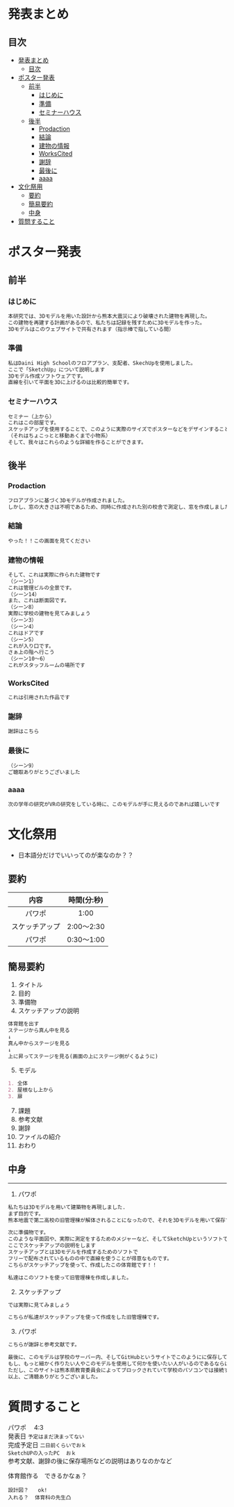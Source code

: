 # 発表まとめ

## 目次

<!-- TOC -->

- [発表まとめ](#発表まとめ)
    - [目次](#目次)
- [ポスター発表](#ポスター発表)
    - [前半](#前半)
        - [はじめに](#はじめに)
        - [準備](#準備)
        - [セミナーハウス](#セミナーハウス)
    - [後半](#後半)
        - [Prodaction](#prodaction)
        - [結論](#結論)
        - [建物の情報](#建物の情報)
        - [WorksCited](#workscited)
        - [謝辞](#謝辞)
        - [最後に](#最後に)
        - [aaaa](#aaaa)
- [文化祭用](#文化祭用)
    - [要約](#要約)
    - [簡易要約](#簡易要約)
    - [中身](#中身)
- [質問すること](#質問すること)

<!-- /TOC -->

# ポスター発表

## 前半

### はじめに

```txt
本研究では、3Dモデルを用いた設計から熊本大震災により破壊された建物を再現した。
この建物を再建する計画があるので、私たちは記録を残すために3Dモデルを作った。
3Dモデルはこのウェブサイトで共有されます（指示棒で指している間）
```

### 準備

```txt
私はDaini High Schoolのフロアプラン、支配者、SkechUpを使用しました。
ここで「SketchUp」について説明します
3Dモデル作成ソフトウェアです。
直線を引いて平面を3Dに上げるのは比較的簡単です。
```

### セミナーハウス

```txt
セミナー（上から）
これはこの部屋です。
スケッチアップを使用することで、このように実際のサイズでポスターなどをデザインすることができます。
（それはちょこっとと移動あくまで小物系）
そして、我々はこれらのような詳細を作ることができます。
```


## 後半

### Prodaction

```txt
フロアプランに基づく3Dモデルが作成されました。
しかし、窓の大きさは不明であるため、同時に作成された別の校舎で測定し、窓を作成しました。
```

### 結論

```txt
やった！！この画面を見てください
```

### 建物の情報

```txt
そして、これは実際に作られた建物です
（シーン1）
これは管理ビルの全景です。
（シーン14）
また、これは断面図です。
（シーン8）
実際に学校の建物を見てみましょう
（シーン3）
（シーン4）
これはドアです
（シーン5）
これが入り口です。
さぁ上の階へ行こう
（シーン10〜6）
これがスタッフルームの場所です
```
### WorksCited

```txt
これは引用された作品です
```

### 謝辞

```txt
謝辞はこちら
```
### 最後に

```txt
（シーン9）
ご聴取ありがとうございました
```
### aaaa

```txt
次の学年の研究がVRの研究をしている時に、このモデルが手に見えるのであれば嬉しいです
```

# 文化祭用

- 日本語分だけでいいってのが楽なのか？？

## 要約

|内容|時間(分:秒)|
|:--:|:--:|
|パワポ|1:00|
|スケッチアップ|2:00～2:30|
|パワポ|0:30～1:00|

## 簡易要約

1. タイトル
2. 目的
3. 準備物
4. スケッチアップの説明
```markdown
体育館を出す
ステージから真ん中を見る
↓
真ん中からステージを見る
↓
上に昇ってステージを見る(画面の上にステージ側がくるように)
```
5. モデル  
 ```markdown
 1. 全体
 2. 屋根なし上から
 3. 扉
 ```
7. 課題
8. 参考文献
9. 謝辞
10. ファイルの紹介
11. おわり

## 中身
---
1. パワポ

```txt
私たちは3Dモデルを用いて建築物を再現しました.
まず目的です。
熊本地震で第二高校の旧管理棟が解体されることになったので、それを3Dモデルを用いて保存することにしました。

次に準備物です。
このような平面図や、実際に測定をするためのメジャーなど、そしてSketchUpというソフトです
ここでスケッチアップの説明をします
スケッチアップとは3Dモデルを作成するためのソフトで
フリーで配布されているものの中で直線を使うことが得意なものです。
こちらがスケッチアップを使って、作成したこの体育館です！！

私達はこのソフトを使って旧管理棟を作成しました。
```
2. スケッチアップ

```txt
では実際に見てみましょう

こちらが私達がスケッチアップを使って作成をした旧管理棟です。
```

3. パワポ

```txt
こちらが謝辞と参考文献です。

最後に、このモデルは学校のサーバー内、そしてGitHubというサイトでこのようにに保存しています。
もし、もっと細かく作りたい人やこのモデルを使用して何かを使いたい人がいるのであるならば、ぜひこれをダウンロードして使ってください。
ただし、このサイトは熊本県教育委員会によってブロックされていて学校のパソコンでは接続することはできません。なので、自宅でのダウンロードをよろしくおねがいします。
以上、ご清聴ありがとうございました。
```

# 質問すること

パワポ　 4:3  
発表日 `予定はまだ決まってない`  
完成予定日 `二日前くらいでおｋ`  
`SketchUPの入ったPC  おｋ`  
参考文献、謝辞の後に保存場所などの説明はありなのかなど  

体育館作る　できるかなぁ？

    設計図？   ok!
    入れる？  体育科の先生凸